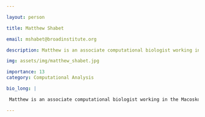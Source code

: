 ```yaml
---

layout: person

title: Matthew Shabet

email: mshabet@broadinstitute.org

description: Matthew is an associate computational biologist working in the Macosko Lab. He is currently studying the epigenetic characteristics of neuronal cell types vulnerable to degeneration in Parkinson’s ...

img: assets/img/matthew_shabet.jpg

importance: 13
category: Computational Analysis

bio_long: |

 Matthew is an associate computational biologist working in the Macosko Lab. He is currently studying the epigenetic characteristics of neuronal cell types vulnerable to degeneration in Parkinson’s disease, as well as building pipelines for new spatial transcriptomic technologies used to study the spatial organization of cells in the human brain.

---
```


